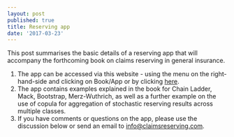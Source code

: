 ```yaml
---
layout: post
published: true
title: Reserving app
date: '2017-03-23'
---
```


This post summarises the basic details of a reserving app that will accompany the forthcoming book on claims reserving in general insurance.  

1. The app can be accessed via this website - using the menu on the right-hand-side and clicking on Book/App or by clicking [here](http://www.davidjhindley.com:3838/Claimsreserving/). 
2. The app contains examples explained in the book for Chain Ladder, Mack, Bootstrap, Merz-Wuthrich, as well as a further example on the use of copula for aggregation of stochastic reserving results across multiple classes. 
3. If you have comments or questions on the app, please use the discussion below or send an email to info@claimsreserving.com.
